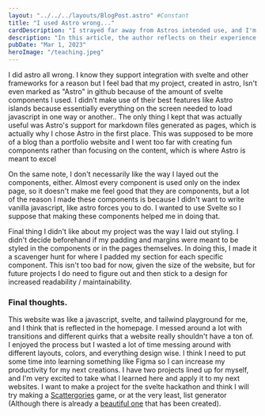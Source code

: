 ```yaml
---
layout: "../../../layouts/BlogPost.astro" #Constant
title: "I used Astro wrong..."
cardDescription: "I strayed far away from Astros intended use, and I'm ashamed. A cautionary tale."
description: "In this article, the author reflects on their experience building a website using the Astro framework. They admit to not fully utilizing Astro's best features and instead relying heavily on Svelte components, which caused the project not to be recognized as an \"Astro\" project on GitHub. The author also shares their thoughts on their component layout and styling choices, acknowledging that they need to improve their design process for future projects. Despite these challenges, the author enjoyed using Astro as a playground for experimenting with JavaScript, Svelte, and Tailwind, and plans to apply their learnings to upcoming projects, including a Scattergories game for the Svelte hackathon."
pubDate: "Mar 1, 2023"
heroImage: "/teaching.jpeg"
---
```




I did astro all wrong. I know they support integration with svelte and other frameworks for a reason but I feel bad that my project, created in astro, Isn't even marked as "Astro" in github because of the amount of svelte components I used. I didn't make use of their best features like Astro islands because essentially everything on the screen needed to load javascript in one way or another.. The only thing I kept that was actually useful was Astro's support for markdown files generated as pages, which is actually why I chose Astro in the first place. This was supposed to be more of a blog than a portfolio website and I went too far with creating fun components rather than focusing on the content, which is where Astro is meant to excel

On the same note, I don't necessarily like the way I layed out the components, either. Almost every component is used only on the index page, so it doesn't make me feel good that they are components, but a lot of the reason I made these components is because I didn't want to write vanilla javascript, like astro forces you to do. I wanted to use Svelte so I suppose that making these components helped me in doing that.

Final thing I didn't like about my project was the way I laid out styling. I didn't decide beforehand if my padding and margins were meant to be styled in the components or in the pages themselves. In doing this, I made it a scavenger hunt for where I padded my section for each specific component. This isn't too bad for now, given the size of the website, but for future projects I do need to figure out and then stick to a design for increased readability / maintainability. 

### Final thoughts.
This website was like a javascript, svelte, and tailwind playground for me, and I think that is reflected in the homepage. I messed around a lot with transitions and different quirks that a website really shouldn't have a ton of. I enjoyed the process but I wasted a lot of time messing around with different layouts, colors, and everything design wise. I think I need to put some time into learning something like Figma so I can increase my productivity for my next creations. I have two projects lined up for myself, and I'm very excited to take what I learned here and apply it to my next websites. I want to make a project for the svelte hackathon and think I will try making a [Scattergories](https://en.wikipedia.org/wiki/Scattergories) game, or at the very least, list generator (Although there is already a [beautiful one](https://swellgarfo.com/scattergories/) that has been created).